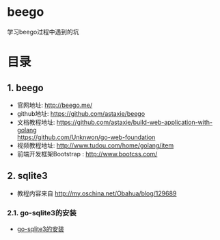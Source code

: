 # beego
学习beego过程中遇到的坑
# 目录
## 1. beego
* 官网地址: http://beego.me/
* github地址: https://github.com/astaxie/beego
* 文档教程地址: https://github.com/astaxie/build-web-application-with-golang  
  https://github.com/Unknwon/go-web-foundation  
* 视频教程地址: http://www.tudou.com/home/golang/item  
* 前端开发框架Bootstrap
: http://www.bootcss.com/

## 2. sqlite3
* 教程内容来自 http://my.oschina.net/Obahua/blog/129689  

### 2.1. go-sqlite3的安装
* [go-sqlite3的安装](https://github.com/CodyGuo/Go-Cody/blob/master/beego/sqlite3/README.md "go-sqlite3的安装")  
